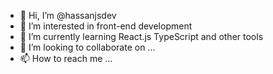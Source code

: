 - 👋 Hi, I’m @hassanjsdev
- 👀 I’m interested in front-end development
- 🌱 I’m currently learning React.js TypeScript and other tools
- 💞️ I’m looking to collaborate on ...
- 📫 How to reach me ...

<!---
hassanjsdev/hassanjsdev is a ✨ special ✨ repository because its `README.md` (this file) appears on your GitHub profile.
You can click the Preview link to take a look at your changes.
--->
